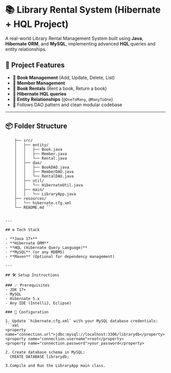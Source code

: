 # 📚 Library Rental System (Hibernate + HQL Project)

A real-world Library Rental Management System built using **Java**, **Hibernate ORM**, and **MySQL**, implementing advanced **HQL** queries and entity relationships.

## 🚀 Project Features

- 📘 **Book Management** (Add, Update, Delete, List)
- 👤 **Member Management**
- 🔄 **Book Rentals** (Rent a book, Return a book)
- 🧠 **Hibernate HQL queries**
- 🔗 **Entity Relationships** (`@OneToMany`, `@ManyToOne`)
- 📁 Follows DAO pattern and clean modular codebase

---

## 📦 Folder Structure
``` LibraryRentalSystem/
    ├── src/
    │   ├── entity/
    │   │   ├── Book.java
    │   │   ├── Member.java
    │   │   └── Rental.java
    │   ├── dao/
    │   │   ├── BookDAO.java
    │   │   ├── MemberDAO.java
    │   │   └── RentalDAO.java
    │   ├── util/
    │   │   └── HibernateUtil.java
    │   ├── main/
    │   │   └── LibraryApp.java
    ├── resources/
    │   └── hibernate.cfg.xml
    └── README.md ```


---

## ⚙️ Tech Stack

- **Java 17+**
- **Hibernate ORM**
- **HQL (Hibernate Query Language)**
- **MySQL** (or any RDBMS)
- **Maven** (Optional for dependency management)

---

## 🛠 Setup Instructions

### ✅ Prerequisites
- JDK 17+
- MySQL
- Hibernate 5.x
- Any IDE (IntelliJ, Eclipse)

### 🔧 Configuration

1. Update `hibernate.cfg.xml` with your MySQL database credentials:
```xml
<property name="connection.url">jdbc:mysql://localhost:3306/librarydb</property>
<property name="connection.username">root</property>
<property name="connection.password">your_password</property>

2. Create database schema in MySQL:
  CREATE DATABASE librarydb;

3.Compile and Run the LibraryApp main class.




